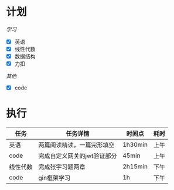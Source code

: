 # **计划**
*学习*
- [x] 英语
- [x] 线性代数
- [x] 数据结构
- [x] 力扣

*其他*
- [x] code

# **执行**

| 任务   | 任务详情            | 时间点     | 耗时  |
| ---- | --------------- | ------- | --- |
| 英语   | 两篇阅读精读，一篇完形填空   | 1h30min | 上午  |
| code | 完成自定义网关的jwt验证部分 | 45min   | 上午  |
| 线性代数 | 完成张宇习题两章        | 2h15min | 下午  |
| code | gin框架学习         | 1h      | 下午  |

